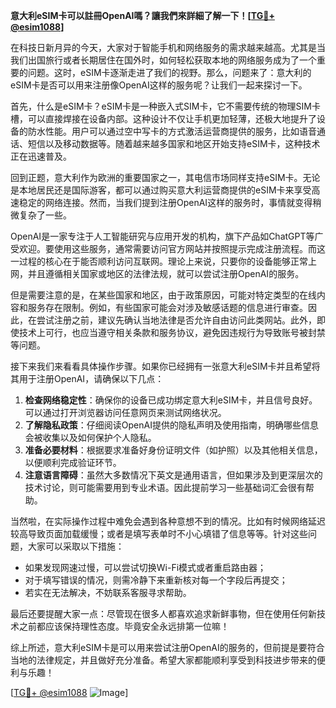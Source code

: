 **意大利eSIM卡可以註冊OpenAI嗎？讓我們來詳細了解一下！[[TG💪+ @esim1088](https://t.me/s/esim1088)]**

在科技日新月异的今天，大家对于智能手机和网络服务的需求越来越高。尤其是当我们出国旅行或者长期居住在国外时，如何轻松获取本地的网络服务成为了一个重要的问题。这时，eSIM卡逐渐走进了我们的视野。那么，问题来了：意大利的eSIM卡是否可以用来注册像OpenAI这样的服务呢？让我们一起来探讨一下。

首先，什么是eSIM卡？eSIM卡是一种嵌入式SIM卡，它不需要传统的物理SIM卡槽，可以直接焊接在设备内部。这种设计不仅让手机更加轻薄，还极大地提升了设备的防水性能。用户可以通过空中写卡的方式激活运营商提供的服务，比如语音通话、短信以及移动数据等。随着越来越多国家和地区开始支持eSIM卡，这种技术正在迅速普及。

回到正题，意大利作为欧洲的重要国家之一，其电信市场同样支持eSIM卡。无论是本地居民还是国际游客，都可以通过购买意大利运营商提供的eSIM卡来享受高速稳定的网络连接。然而，当我们提到注册OpenAI这样的服务时，事情就变得稍微复杂了一些。

OpenAI是一家专注于人工智能研究与应用开发的机构，旗下产品如ChatGPT等广受欢迎。要使用这些服务，通常需要访问官方网站并按照提示完成注册流程。而这一过程的核心在于能否顺利访问互联网。理论上来说，只要你的设备能够正常上网，并且遵循相关国家或地区的法律法规，就可以尝试注册OpenAI的服务。

但是需要注意的是，在某些国家和地区，由于政策原因，可能对特定类型的在线内容和服务存在限制。例如，有些国家可能会对涉及敏感话题的信息进行审查。因此，在尝试注册之前，建议先确认当地法律是否允许自由访问此类网站。此外，即使技术上可行，也应当遵守相关条款和服务协议，避免因违规行为导致账号被封禁等问题。

接下来我们来看看具体操作步骤。如果你已经拥有一张意大利eSIM卡并且希望将其用于注册OpenAI，请确保以下几点：

1. **检查网络稳定性**：确保你的设备已成功绑定意大利eSIM卡，并且信号良好。可以通过打开浏览器访问任意网页来测试网络状况。
2. **了解隐私政策**：仔细阅读OpenAI提供的隐私声明及使用指南，明确哪些信息会被收集以及如何保护个人隐私。
3. **准备必要材料**：根据要求准备好身份证明文件（如护照）以及其他相关信息，以便顺利完成验证环节。
4. **注意语言障碍**：虽然大多数情况下英文是通用语言，但如果涉及到更深层次的技术讨论，则可能需要用到专业术语。因此提前学习一些基础词汇会很有帮助。

当然啦，在实际操作过程中难免会遇到各种意想不到的情况。比如有时候网络延迟较高导致页面加载缓慢；或者是填写表单时不小心填错了信息等等。针对这些问题，大家可以采取以下措施：

- 如果发现网速过慢，可以尝试切换Wi-Fi模式或者重启路由器；
- 对于填写错误的情况，则需冷静下来重新核对每一个字段后再提交；
- 若实在无法解决，不妨联系客服寻求帮助。

最后还要提醒大家一点：尽管现在很多人都喜欢追求新鲜事物，但在使用任何新技术之前都应该保持理性态度。毕竟安全永远排第一位嘛！

综上所述，意大利eSIM卡是可以用来尝试注册OpenAI的服务的，但前提是要符合当地的法律规定，并且做好充分准备。希望大家都能顺利享受到科技进步带来的便利与乐趣！

[[TG💪+ @esim1088](https://t.me/s/esim1088) ![Image](https://i.postimg.cc/4NQfJmqS/Snipaste-2025-05-13-00-14-12.png)]